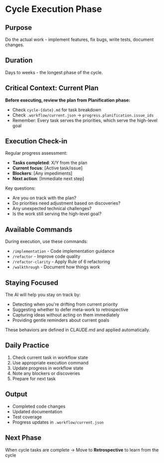 # Cycle Execution Phase

## Purpose
Do the actual work - implement features, fix bugs, write tests, document changes.

## Duration
Days to weeks - the longest phase of the cycle.

## Critical Context: Current Plan

**Before executing, review the plan from Planification phase:**
- Check `cycle-{date}.md` for task breakdown
- Check `.workflow/current.json` → `progress.planification.issue_ids`
- Remember: Every task serves the priorities, which serve the high-level goal

## Execution Check-in

Regular progress assessment:

- **Tasks completed**: X/Y from the plan
- **Current focus**: [Active task/issue]
- **Blockers**: [Any impediments]
- **Next action**: [Immediate next step]

Key questions:
- Are you on track with the plan?
- Do priorities need adjustment based on discoveries?
- Any unexpected technical challenges?
- Is the work still serving the high-level goal?

## Available Commands

During execution, use these commands:
- `/implementation` - Code implementation guidance
- `/refactor` - Improve code quality
- `/refactor-clarity` - Apply Rule of 6 refactoring
- `/walkthrough` - Document how things work

## Staying Focused

The AI will help you stay on track by:
- Detecting when you're drifting from current priority
- Suggesting whether to defer meta-work to retrospective
- Capturing ideas without acting on them immediately
- Providing gentle reminders about current goals

These behaviors are defined in CLAUDE.md and applied automatically.

## Daily Practice

1. Check current task in workflow state
2. Use appropriate execution command
3. Update progress in workflow state
4. Note any blockers or discoveries
5. Prepare for next task

## Output
- Completed code changes
- Updated documentation
- Test coverage
- Progress updates in `.workflow/current.json`

## Next Phase
When cycle tasks are complete → Move to **Retrospective** to learn from the cycle